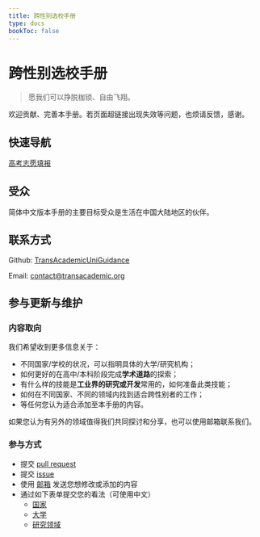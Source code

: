 ```yaml
---
title: 跨性别选校手册
type: docs
bookToc: false
---
```


# 跨性别选校手册

> 愿我们可以挣脱枷锁、自由飞翔。

欢迎贡献、完善本手册。若页面超链接出现失效等问题，也烦请反馈，感谢。

## 快速导航

[高考志愿填报](docs/universities/Asia/East-Asia/PROC-undergraduate/)

## 受众

简体中文版本手册的主要目标受众是生活在中国大陆地区的伙伴。

## 联系方式

Github: [TransAcademicUniGuidance](https://github.com/Linzh7/TransAcademicUniGuide)

Email: [contact@transacademic.org](mailto:contact@transacademic.org)

## 参与更新与维护

### 内容取向

我们希望收到更多信息关于：
- 不同国家/学校的状况，可以指明具体的大学/研究机构；
- 如何更好的在高中/本科阶段完成**学术道路**的探索；
- 有什么样的技能是**工业界的研究或开发**常用的，如何准备此类技能；
- 如何在不同国家、不同的领域内找到适合跨性别者的工作；
- 等任何您认为适合添加至本手册的内容。

如果您认为有另外的领域值得我们共同探讨和分享，也可以使用邮箱联系我们。

### 参与方式

- 提交 [pull request](https://github.com/Linzh7/TransAcademicUniGuide/pulls)
- 提交 [issue](https://github.com/Linzh7/TransAcademicUniGuide/issues)
- 使用 [邮箱](mailto:contact@transacademic.org) 发送您想修改或添加的内容
- 通过如下表单提交您的看法（可使用中文）
  - [国家](https://docs.google.com/forms/d/e/1FAIpQLSfm40NK_kWylDTy-cIhUibpX1LaVx-6vw4EF2x7SgXSIhlXOA/viewform)
  - [大学](https://docs.google.com/forms/d/e/1FAIpQLSdTduZ0wpgJ3W4LDPQ6u_Vm6Gi_AMZYZnwYFl5ifT8SO4yJmA/viewform)
  - [研究领域](https://docs.google.com/forms/d/e/1FAIpQLScgX2iVOC2_5Z3tmbp4kJq6Es2RrEOypUpzaoNIEg-5yNmqFw/viewform)


